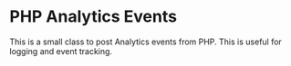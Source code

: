 

# PHP Analytics Events

This is a small class to post Analytics events from PHP. This is useful for logging and event tracking.